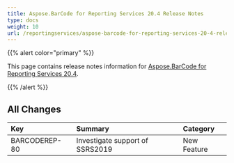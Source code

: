```yaml
---
title: Aspose.BarCode for Reporting Services 20.4 Release Notes
type: docs
weight: 10
url: /reportingservices/aspose-barcode-for-reporting-services-20-4-release-notes/
---
```


{{% alert color="primary" %}} 

This page contains release notes information for [Aspose.BarCode for Reporting Services 20.4](https://downloads.aspose.com/barcode/reportingservices/new-releases/aspose.barcode-for-reporting-services-20.4/).

{{% /alert %}} 
## **All Changes**

|**Key**|**Summary**|**Category**|
| :- | :- | :- |
|BARCODEREP-80|Investigate support of SSRS2019|New Feature|

